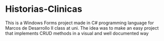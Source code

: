 # Historias-Clinicas
This is a Windows Forms project made in C# programming language for Marcos de Desarrollo II class at uni. The idea was to make an easy project that implements CRUD methods in a visual and well documented way
